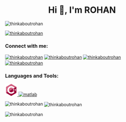 <h1 align="center">Hi 👋, I'm ROHAN </h1>
<p align="left"> <img src="https://komarev.com/ghpvc/?username=thinkaboutrohan&label=Profile%20views&color=0e75b6&style=flat" alt="thinkaboutrohan" /> </p>

<p align="left"> <a href="https://github.com/ryo-ma/github-profile-trophy"><img src="https://github-profile-trophy.vercel.app/?username=thinkaboutrohan" alt="thinkaboutrohan" /></a> </p>

<h3 align="left">Connect with me:</h3>
<p align="left">
<a href="https://twitter.com/thinkaboutrohan" target="blank"><img align="center" src="https://raw.githubusercontent.com/rahuldkjain/github-profile-readme-generator/master/src/images/icons/Social/twitter.svg" alt="thinkaboutrohan" height="30" width="40" /></a>
<a href="https://linkedin.com/in/thinkaboutrohan" target="blank"><img align="center" src="https://raw.githubusercontent.com/rahuldkjain/github-profile-readme-generator/master/src/images/icons/Social/linked-in-alt.svg" alt="thinkaboutrohan" height="30" width="40" /></a>
<a href="https://fb.com/thinkaboutrohan" target="blank"><img align="center" src="https://raw.githubusercontent.com/rahuldkjain/github-profile-readme-generator/master/src/images/icons/Social/facebook.svg" alt="thinkaboutrohan" height="30" width="40" /></a>
<a href="https://instagram.com/thinkaboutrohan" target="blank"><img align="center" src="https://raw.githubusercontent.com/rahuldkjain/github-profile-readme-generator/master/src/images/icons/Social/instagram.svg" alt="thinkaboutrohan" height="30" width="40" /></a>
</p>

<h3 align="left">Languages and Tools:</h3>
<p align="left"> <a href="https://www.w3schools.com/cpp/" target="_blank"> <img src="https://raw.githubusercontent.com/devicons/devicon/master/icons/cplusplus/cplusplus-original.svg" alt="cplusplus" width="40" height="40"/> </a> <a href="https://www.mathworks.com/" target="_blank"> <img src="https://upload.wikimedia.org/wikipedia/commons/2/21/Matlab_Logo.png" alt="matlab" width="40" height="40"/> </a> </p>

<p><img align="left" src="https://github-readme-stats.vercel.app/api/top-langs?username=thinkaboutrohan&show_icons=true&locale=en&layout=compact" alt="thinkaboutrohan" /></p>

<p>&nbsp;<img align="center" src="https://github-readme-stats.vercel.app/api?username=thinkaboutrohan&show_icons=true&locale=en" alt="thinkaboutrohan" /></p>

<p><img align="center" src="https://github-readme-streak-stats.herokuapp.com/?user=thinkaboutrohan&" alt="thinkaboutrohan" /></p>
